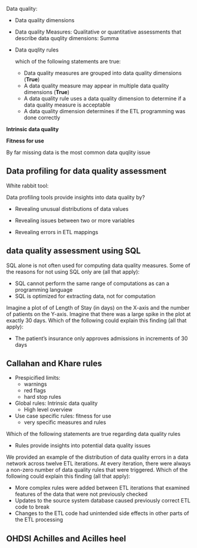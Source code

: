 Data quality: 

* Data quality dimensions

* Data quality Measures: Qualitative or quantitative assessments that describe data quqlity dimensions: Summa

* Data quqlity rules

  

  which of the following statements are true: 

  * Data quality measures are grouped into data quality dimensions   (**True**)
  * A data quality measure may appear in multiple data quality dimensions  (**True**)
  * A data quality rule uses a data quality dimension to determine if a data quality measure is acceptable  
  * A data quality dimension determines if the ETL programming was done correctly  

  

**Intrinsic data quality**

**Fitness for use** 



By far missing data is the most common data quqlity issue

## Data profiling for data quality assessment

White rabbit tool: 

Data profiling tools provide insights into data quality by? 

* Revealing unusual distributions of data values  

* Revealing issues between two or more variables  

* Revealing errors in ETL mappings  



## data quality assessment using SQL 

SQL alone is not  often used for computing data quality measures. Some of the reasons for  not using SQL only are (all that apply):  

* SQL cannot perform the same range of computations as can a programming language  
* SQL is optimized for extracting data, not for computation  

Imagine a plot of of Length of Stay (in days) on the X-axis and the number of patients on the Y-axis. Imagine that there was a large spike in the plot at exactly 30 days. Which of the following could explain this finding (all that  apply):  



* The patient’s insurance only approves admissions in increments of 30 days  



## Callahan and Khare rules

* Prespicified  limits: 
  * warnings
  * red flags
  * hard stop rules
* Global rules: Intrinsic data quality 
  * High level overview
* Use case specific rules: fitness for use
  * very specific measures and rules 

Which of the following statements are true regarding data quality rules

* Rules provide insights into potential data quality issues  

We provided an  example of the distribution of data quality errors in a data network  across twelve ETL iterations. At every iteration, there were always a  non-zero number of data quality rules that were triggered. Which of the  following could explain this finding (all that apply):  

* More complex rules were added between ETL iterations that examined features of the data that were not previously checked  
* Updates to the source system database caused previously correct ETL code to break  
*   Changes to the ETL code had unintended side effects in other parts of the ETL processing  



## OHDSI Achilles and Acilles heel

